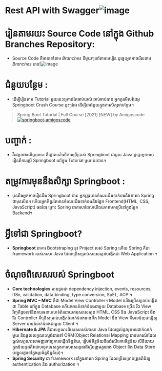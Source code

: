 # Rest API with Swagger![image](https://user-images.githubusercontent.com/103988427/169981197-3e7cefda-592c-499e-96d6-285b488f5eec.png)
# រៀនតាមរយះ Source Code នៅក្នុង Github Branches Repository: 
- Source Code គឺមានទៅតាម *Branches* នីមួយៗទៅតាមមេរៀន ដូច្នេះអ្នកអាចរើសតាម *Branches* បាន!![image](https://user-images.githubusercontent.com/103988427/169982053-58784fed-a416-48bb-9f64-d67b7eac1ddc.png)
# ជំនួយបន្ថែម : 
- ដើម្បីរៀនតាម Tutorial មួយនេះឲ្យកាន់តែឆាប់យល់ ឆាប់ចាប់បាន អ្នកគួរមើលវីដេអូ Springboot Crush Course ខ្លះៗដែរ ដើម្បីជាជំនួយក្នុងការសិក្សាវាបន្ថែម។ 
> Spring Boot Tutorial | Full Course [2021] [NEW] by Amigoscode <a href="https://www.youtube.com/watch?v=9SGDpanrc8U">![springboot-amigoscode](https://user-images.githubusercontent.com/103988427/169996333-01640549-e304-406e-a837-cb846a37c161.jpg)</a>
# បញ្ចាក់ : 
- វីដេអូខាងលើមួយនេះ គឺផ្តោតទៅលើការប្រើប្រាស់ Springboot ជាមួយ Java ដូច្នេះអ្នកអាចរៀនពីការប្រើ Springboot នៅក្នុង Tutorial មួយនេះបាន។
# តម្រូវការមុននឹងសិក្សា Springboot : 
- មុននឹងអ្នកអាចរៀននឹង Springboot បាន អ្នកត្រូវមានចំណេះដឹងទាក់ទងនឹងភាសា Spring ជាមុនសិន។ ហើយអ្នកក៏គួរតែមានចំណេះដឹងទាក់ទងនឹងផ្នែក Frontend(HTML, CSS, JavaScript) ផងដែរ ព្រោះ Spring ជាភាសាដែលយើងយកវាមកប្រើនៅក្នុងផ្នែក Backend។
# អ្វីទៅជា Springboot?
- **Springboot** ជាការ Bootstraping នូវ Project របស់ Spring ហើយ Spring គឺជា framework របស់ភាសា Java ដែលប្រើសម្រាប់សរសេរកូដបង្កើតជា Web Application ។
# ចំណុចពិសេសរបស់ Springboot
- **Core technologies** មានដូចជា dependency injection, events, resources, i18n, validation, data binding, type conversion, SpEL, AOP ។
- **Spring MVC – MVC** គឺជា Model View Controller។ Model យើងប្រើសម្រាប់បង្កើតជា Table នៅក្នុង Database ហើយមានទំនាក់ទំនងជាមួយ Database ច្រើន រីឯ View វិញគឺដូចទៅនឹងការរចនាគេហទំព័រដោយការសរសេរកូដ HTML, CSS និង JavaScript ចឹង រីឯ Controller គឺប្រើសម្រាប់បង្កើតទំនាក់ទំនងរវាងនឹង Model នឹង View គឺមានន័យថាធ្វើឲ្យ Server មានទំនាក់ទំនងជាមួយ Client ។
- **Hibernate & JPA** គឺជាលក្ខណះពិសេសរបស់ភាសា Java ដែលផ្តល់នូវមុខងារជាក់លាក់មួយ និងផ្តល់លក្ខណះស្តង់ដារទៅ ORM(Object Relational Mapping ជាឧបករណ៍ដែលផ្តល់លក្ខណះសាមញ្ញទៅឲ្យការបង្កើតទិន្នន័យ, រៀបចំទិន្នន័យនិងដំណើរការទិន្នន័យ បើនិយាយក្នុងន័យកូដគឺវាជាបច្ចេកទេសក្នុងការសរសេរកូដដើម្បីបង្រួមគ្នារវាង Object និង Data Store បញ្ជូលគ្នាទៅក្នុងប្រព័ន្ធទិន្នន័យ)។
- **Spring Security** ជា framework នៅក្នុងភាសា Spring ដែលប្រើសម្រាប់ត្រួតពិនិត្យ authentication និង authorization ។
